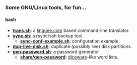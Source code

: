 ### Some GNU/Linux tools, for fun...


#### bash

- [**trans.sh**](trans.sh): a [linguee.com](https://linguee.com) based command-line translator.
- [**sync.sh**](sync.sh): a rsync/ssh backup tool.
    - [**sync-conf-example.sh**](share/sync/sync-conf-example.sh): configuration example.
- [**dup-live-disk.sh**](dup-live-disk.sh): duplicate (possibly live) disk partitions.
- [**gen-password.sh**](gen-password.sh): a password generator
    - [**share/gen-password**](share/gen-password): [diceware](https://en.wikipedia.org/wiki/Diceware)-like word lists.
